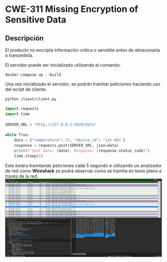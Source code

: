 # CWE-311 Missing Encryption of Sensitive Data

## Descripción
El producto no encripta información crítica o sensible antes de almacenarla o transmitirla.

El servidor puede ser inicializado utilizando el comando:
```
docker-compose up --build
```
Una  vez inicializado el servidor, se podrán tramitar peticiones haciendo uso del script de cliente.
```bash
python client/client.py
```
```python
import requests
import time

SERVER_URL = "http://127.0.0.1:5620/data"

while True:
    data = {"temperature": 25, "device_id": "iot-001"}
    response = requests.post(SERVER_URL, json=data)
    print(f"Sent data: {data}, Response: {response.status_code}")
    time.sleep(5)

```
Este estára tramitando peticiones cada 5 segundo e utilizando un analizador de red como **Wireshark** se podrá observar como se tramita en texto plano a través de la red. 
![alt text](image-2.png)